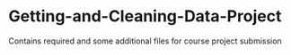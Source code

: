 # Getting-and-Cleaning-Data-Project
Contains required and some additional files for course project submission
